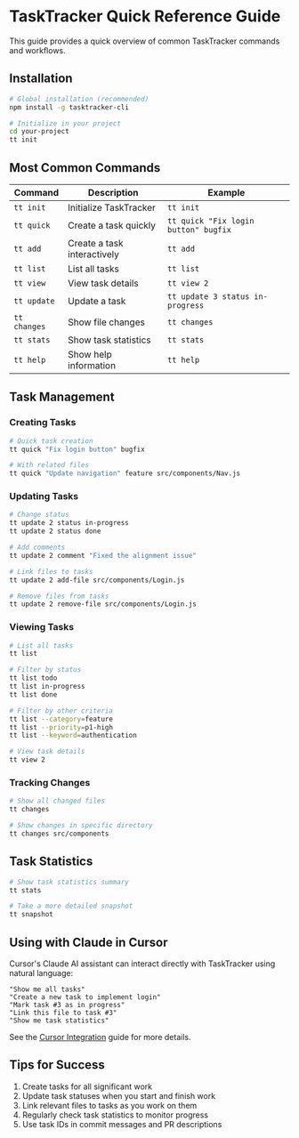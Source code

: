 # TaskTracker Quick Reference Guide

This guide provides a quick overview of common TaskTracker commands and workflows.

## Installation

```bash
# Global installation (recommended)
npm install -g tasktracker-cli

# Initialize in your project
cd your-project
tt init
```

## Most Common Commands

| Command | Description | Example |
|---------|-------------|---------|
| `tt init` | Initialize TaskTracker | `tt init` |
| `tt quick` | Create a task quickly | `tt quick "Fix login button" bugfix` |
| `tt add` | Create a task interactively | `tt add` |
| `tt list` | List all tasks | `tt list` |
| `tt view` | View task details | `tt view 2` |
| `tt update` | Update a task | `tt update 3 status in-progress` |
| `tt changes` | Show file changes | `tt changes` |
| `tt stats` | Show task statistics | `tt stats` |
| `tt help` | Show help information | `tt help` |

## Task Management

### Creating Tasks

```bash
# Quick task creation
tt quick "Fix login button" bugfix

# With related files
tt quick "Update navigation" feature src/components/Nav.js
```

### Updating Tasks

```bash
# Change status
tt update 2 status in-progress
tt update 2 status done

# Add comments
tt update 2 comment "Fixed the alignment issue"

# Link files to tasks
tt update 2 add-file src/components/Login.js

# Remove files from tasks
tt update 2 remove-file src/components/Login.js
```

### Viewing Tasks

```bash
# List all tasks
tt list

# Filter by status
tt list todo
tt list in-progress
tt list done

# Filter by other criteria
tt list --category=feature
tt list --priority=p1-high
tt list --keyword=authentication

# View task details
tt view 2
```

### Tracking Changes

```bash
# Show all changed files
tt changes

# Show changes in specific directory
tt changes src/components
```

## Task Statistics

```bash
# Show task statistics summary
tt stats

# Take a more detailed snapshot
tt snapshot
```

## Using with Claude in Cursor

Cursor's Claude AI assistant can interact directly with TaskTracker using natural language:

```
"Show me all tasks"
"Create a new task to implement login"
"Mark task #3 as in progress"
"Link this file to task #3"
"Show me task statistics"
```

See the [Cursor Integration](cursor-integration.md) guide for more details.

## Tips for Success

1. Create tasks for all significant work
2. Update task statuses when you start and finish work
3. Link relevant files to tasks as you work on them
4. Regularly check task statistics to monitor progress
5. Use task IDs in commit messages and PR descriptions 